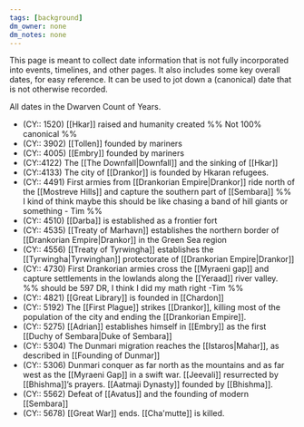 ```yaml
---
tags: [background]
dm_owner: none
dm_notes: none
---
```


This page is meant to collect date information that is not fully incorporated into events, timelines, and other pages. It also includes some key overall dates, for easy reference. It can be used to jot down a (canonical) date that is not otherwise recorded. 

All dates in the Dwarven Count of Years.

* (CY:: 1520) [[Hkar]] raised and humanity created %% Not 100% canonical %%
* (CY:: 3902) [[Tollen]] founded by mariners
* (CY:: 4005) [[Embry]] founded by mariners 
* (CY::4122) The [[The Downfall|Downfall]] and the sinking of [[Hkar]]
* (CY::4133) The city of [[Drankor]] is founded by Hkaran refugees.
* (CY:: 4491) First armies from [[Drankorian Empire|Drankor]] ride north of the [[Mostreve Hills]] and capture the southern part of [[Sembara]] %% I kind of think maybe this should be like chasing a band of hill giants or something - Tim %%
* (CY:: 4510) [[Darba]] is established as a frontier fort
* (CY:: 4535) [[Treaty of Marhavn]] establishes the northern border of [[Drankorian Empire|Drankor]] in the Green Sea region
* (CY:: 4556) [[Treaty of Tyrwingha]] establishes the [[Tyrwingha|Tyrwinghan]] protectorate of [[Drankorian Empire|Drankor]]
* (CY:: 4730) First Drankorian armies cross the [[Myraeni gap]] and capture settlements in the lowlands along the [[Yeraad]] river valley. %% should be 597 DR, I think I did my math right -Tim %%
* (CY:: 4821) [[Great Library]] is founded in [[Chardon]]
* (CY:: 5192) The [[First Plague]] strikes [[Drankor]], killing most of the population of the city and ending the [[Drankorian Empire]].
* (CY:: 5275) [[Adrian]] establishes himself in [[Embry]] as the first [[Duchy of Sembara|Duke of Sembara]]
* (CY:: 5304) The Dunmari migration reaches the [[Istaros|Mahar]], as described in [[Founding of Dunmar]]
* (CY:: 5306) Dunmari conquer as far north as the mountains and as far west as the [[Myraeni Gap]] in a swift war. [[Jeevali]] resurrected by [[Bhishma]]’s prayers. [[Aatmaji Dynasty]] founded by [[Bhishma]].
* (CY:: 5562) Defeat of [[Avatus]] and the founding of modern [[Sembara]]
* (CY:: 5678) [[Great War]] ends. [[Cha'mutte]] is killed.